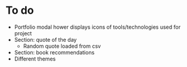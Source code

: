 # To do

- Portfolio modal hower displays icons of tools/technologies used for project
- Section: quote of the day
  - Random quote loaded from csv
- Section: book recommendations
- Different themes
